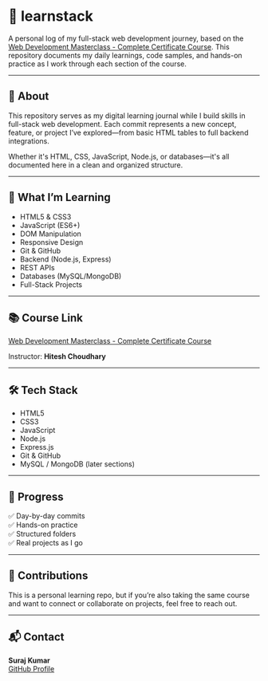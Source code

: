 # 📘 learnstack

A personal log of my full-stack web development journey, based on the [Web Development Masterclass - Complete Certificate Course](https://www.udemy.com/course/web-dev-master/). This repository documents my daily learnings, code samples, and hands-on practice as I work through each section of the course.

---

## 🚀 About

This repository serves as my digital learning journal while I build skills in full-stack web development. Each commit represents a new concept, feature, or project I’ve explored—from basic HTML tables to full backend integrations.

Whether it's HTML, CSS, JavaScript, Node.js, or databases—it's all documented here in a clean and organized structure.

---

## 🧠 What I’m Learning

- HTML5 & CSS3
- JavaScript (ES6+)
- DOM Manipulation
- Responsive Design
- Git & GitHub
- Backend (Node.js, Express)
- REST APIs
- Databases (MySQL/MongoDB)
- Full-Stack Projects

---

## 📚 Course Link

[Web Development Masterclass - Complete Certificate Course](https://www.udemy.com/course/web-dev-master/)

Instructor: **Hitesh Choudhary**

---

## 🛠️ Tech Stack

- HTML5
- CSS3
- JavaScript
- Node.js
- Express.js
- Git & GitHub
- MySQL / MongoDB (later sections)

---

## 📅 Progress

✅ Day-by-day commits  
✅ Hands-on practice  
✅ Structured folders  
✅ Real projects as I go

---

## 🤝 Contributions

This is a personal learning repo, but if you’re also taking the same course and want to connect or collaborate on projects, feel free to reach out.

---

## 📬 Contact

**Suraj Kumar**  
[GitHub Profile](https://github.com/ImSurajx) 